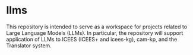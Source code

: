 # llms
This repository is intended to serve as a workspace for projects related to Large Language Models (LLMs). In particular, the repository will support application of LLMs to ICEES (ICEES+ and icees-kg), cam-kp, and the Translator system.
